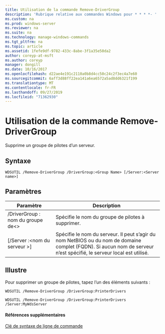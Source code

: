 ```yaml
---
title: Utilisation de la commande Remove-DriverGroup
description: 'Rubrique relative aux commandes Windows pour * * * *- '
ms.custom: na
ms.prod: windows-server
ms.reviewer: na
ms.suite: na
ms.technology: manage-windows-commands
ms.tgt_pltfrm: na
ms.topic: article
ms.assetid: 1fefe9df-9782-433c-8abe-3f1a35e50da2
author: coreyp-at-msft
ms.author: coreyp
manager: dongill
ms.date: 10/16/2017
ms.openlocfilehash: d22ae4e191c2110a0b8d4cc50c24c2f3ec4a7e60
ms.sourcegitcommit: 6aff3d88ff22ea141a6ea6572a5ad8dd6321f199
ms.translationtype: MT
ms.contentlocale: fr-FR
ms.lasthandoff: 09/27/2019
ms.locfileid: "71362930"
---
```

# <a name="using-the-remove-drivergroup-command"></a>Utilisation de la commande Remove-DriverGroup



Supprime un groupe de pilotes d’un serveur.

## <a name="syntax"></a>Syntaxe

```
WDSUTIL /Remove-DriverGroup /DriverGroup:<Group Name> [/Server:<Server name>]
```

## <a name="parameters"></a>Paramètres

|Paramètre|Description|
|---------|-----------|
|/DriverGroup : nom du groupe de\<>|Spécifie le nom du groupe de pilotes à supprimer.|
|[/Server :\<nom du serveur >]|Spécifie le nom du serveur. Il peut s’agir du nom NetBIOS ou du nom de domaine complet (FQDN). Si aucun nom de serveur n’est spécifié, le serveur local est utilisé.|

## <a name="BKMK_examples"></a>Illustre

Pour supprimer un groupe de pilotes, tapez l’un des éléments suivants :
```
WDSUTIL /Remove-DriverGroup /DriverGroup:PrinterDrivers
```
```
WDSUTIL /Remove-DriverGroup /DriverGroup:PrinterDrivers /Server:MyWdsServer
```

#### <a name="additional-references"></a>Références supplémentaires

[Clé de syntaxe de ligne de commande](command-line-syntax-key.md)
